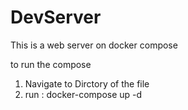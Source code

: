 # DevServer
This is a web server on docker compose

to run the compose 

1. Navigate to Dirctory of the file
2. run : docker-compose up -d

